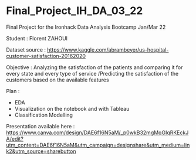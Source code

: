 # Final_Project_IH_DA_03_22
Final Project for the Ironhack Data Analysis Bootcamp Jan/Mar 22

Student : Florent ZAHOUI

Dataset source : https://www.kaggle.com/abrambeyer/us-hospital-customer-satisfaction-20162020

Objective : Analyzing the satisfaction of the patients and comparing it for every state and every type of service /Predicting the satisfaction of the customers based on the available features

Plan :
- EDA
- Visualization on the notebook and with Tableau
- Classification Modelling

Presentation available here : https://www.canva.com/design/DAE6f16N5aM/_p0wkB32mgMqGIqRKEckJA/edit?utm_content=DAE6f16N5aM&utm_campaign=designshare&utm_medium=link2&utm_source=sharebutton

